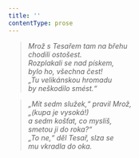 ```yaml
---
title: ''
contentType: prose
---
```


> _Mrož s Tesařem tam na břehu  
> chodili ostošest.  
> Rozplakali se nad pískem,  
> bylo ho, všechna čest!  
> „Tu velikánskou hromadu  
> by neškodilo smést.“_

> _„Mít sedm služek,“ pravil Mrož,  
> „(kupa je vysoká!)  
> a sedm košťat, co myslíš,  
> smetou ji do roka?“  
> „To ne,“ děl Tesař, slza se  
> mu vkradla do oka._
